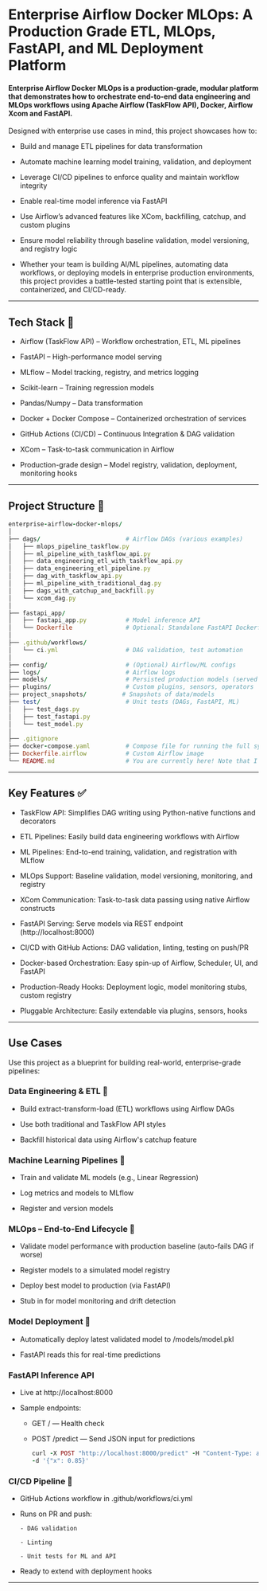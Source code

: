 # Enterprise Airflow Docker MLOps: A Production Grade ETL, MLOps, FastAPI, and ML Deployment Platform

#### Enterprise Airflow Docker MLOps is a production-grade, modular platform that demonstrates how to orchestrate end-to-end data engineering and MLOps workflows using Apache Airflow (TaskFlow API), Docker, Airflow Xcom and FastAPI.

Designed with enterprise use cases in mind, this project showcases how to:

- Build and manage ETL pipelines for data transformation

- Automate machine learning model training, validation, and deployment

- Leverage CI/CD pipelines to enforce quality and maintain workflow integrity

- Enable real-time model inference via FastAPI

- Use Airflow’s advanced features like XCom, backfilling, catchup, and custom plugins

- Ensure model reliability through baseline validation, model versioning, and registry logic

* Whether your team is building AI/ML pipelines, automating data workflows, or deploying models in enterprise production environments, this project provides a battle-tested starting point that is extensible, containerized, and CI/CD-ready.

--- 

## Tech Stack  🧰 

- Airflow (TaskFlow API) – Workflow orchestration, ETL, ML pipelines

- FastAPI – High-performance model serving

- MLflow – Model tracking, registry, and metrics logging

- Scikit-learn – Training regression models

- Pandas/Numpy – Data transformation

- Docker + Docker Compose – Containerized orchestration of services

- GitHub Actions (CI/CD) – Continuous Integration & DAG validation

- XCom – Task-to-task communication in Airflow

- Production-grade design – Model registry, validation, deployment, monitoring hooks

---

## Project Structure  📁 


```ruby
enterprise-airflow-docker-mlops/
│
├── dags/                        # Airflow DAGs (various examples)
│   ├── mlops_pipeline_taskflow.py
│   ├── ml_pipeline_with_taskflow_api.py
│   ├── data_engineering_etl_with_taskflow_api.py
│   ├── data_engineering_etl_pipeline.py
│   ├── dag_with_taskflow_api.py
│   ├── ml_pipeline_with_traditional_dag.py
│   ├── dags_with_catchup_and_backfill.py
│   └── xcom_dag.py
│
├── fastapi_app/
│   ├── fastapi_app.py           # Model inference API
│   └── Dockerfile               # Optional: Standalone FastAPI Dockerfile
│
├── .github/workflows/
│   └── ci.yml                   # DAG validation, test automation
│
├── config/                      # (Optional) Airflow/ML configs
├── logs/                        # Airflow logs
├── models/                      # Persisted production models (served by FastAPI)
├── plugins/                     # Custom plugins, sensors, operators
├── project_snapshots/          # Snapshots of data/models
├── test/                        # Unit tests (DAGs, FastAPI, ML)
│   ├── test_dags.py
│   ├── test_fastapi.py
│   └── test_model.py
│
├── .gitignore
├── docker-compose.yaml          # Compose file for running the full system
├── Dockerfile.airflow           # Custom Airflow image
└── README.md                    # You are currently here! Note that I did not include it in the original repo structure


```
---

## Key Features ✅

 - TaskFlow API: Simplifies DAG writing using Python-native functions and decorators

 - ETL Pipelines: Easily build data engineering workflows with Airflow

-  ML Pipelines: End-to-end training, validation, and registration with MLflow

- MLOps Support: Baseline validation, model versioning, monitoring, and registry

- XCom Communication: Task-to-task data passing using native Airflow constructs

-  FastAPI Serving: Serve models via REST endpoint (http://localhost:8000)

-  CI/CD with GitHub Actions: DAG validation, linting, testing on push/PR

- Docker-based Orchestration: Easy spin-up of Airflow, Scheduler, UI, and FastAPI

- Production-Ready Hooks: Deployment logic, model monitoring stubs, custom registry

- Pluggable Architecture: Easily extendable via plugins, sensors, hooks

---


## Use Cases

Use this project as a blueprint for building real-world, enterprise-grade pipelines:

### Data Engineering & ETL 🔁 

- Build extract-transform-load (ETL) workflows using Airflow DAGs

- Use both traditional and TaskFlow API styles

- Backfill historical data using Airflow's catchup feature

### Machine Learning Pipelines  🧠 

- Train and validate ML models (e.g., Linear Regression)

- Log metrics and models to MLflow

- Register and version models

### MLOps – End-to-End Lifecycle 🔐

- Validate model performance with production baseline (auto-fails DAG if worse)

- Register models to a simulated model registry

- Deploy best model to production (via FastAPI)

- Stub in for model monitoring and drift detection

### Model Deployment  🚀

- Automatically deploy latest validated model to /models/model.pkl

- FastAPI reads this for real-time predictions

### FastAPI Inference API  

- Live at http://localhost:8000

- Sample endpoints:
  
    - GET / — Health check

    - POST /predict — Send JSON input for predictions
      
      ```ruby
      curl -X POST "http://localhost:8000/predict" -H "Content-Type: application/json" \
      -d '{"x": 0.85}'        
      ```


### CI/CD Pipeline 🔐

- GitHub Actions workflow in .github/workflows/ci.yml

- Runs on PR and push:
  
      - DAG validation

      - Linting

      - Unit tests for ML and API

- Ready to extend with deployment hooks
    



--- 



